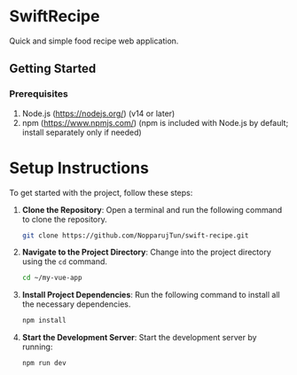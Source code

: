 # SwiftRecipe
Quick and simple food recipe web application.

## Getting Started

### Prerequisites
1. Node.js (https://nodejs.org/) (v14 or later)
2. npm (https://www.npmjs.com/) (npm is included with Node.js by default; install separately only if needed)


# Setup Instructions

To get started with the project, follow these steps:

1. **Clone the Repository**: Open a terminal and run the following command to clone the repository.

    ```bash
    git clone https://github.com/NopparujTun/swift-recipe.git
    ```

2. **Navigate to the Project Directory**: Change into the project directory using the `cd` command.

    ```bash
    cd ~/my-vue-app
    ```

3. **Install Project Dependencies**: Run the following command to install all the necessary dependencies.

    ```bash
    npm install
    ```

4. **Start the Development Server**: Start the development server by running:

    ```bash
    npm run dev
    ```


